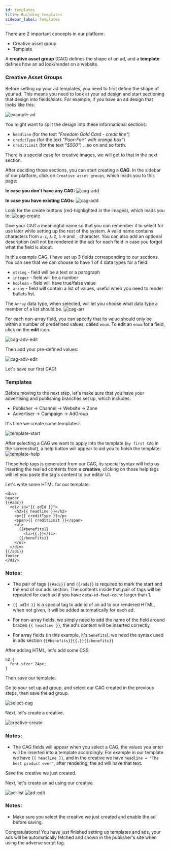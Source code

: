 ```yaml
---
id: templates
title: Building templates
sidebar_label: Templates
---
```

There are 2 important concepts in our platform:
- Creative asset group
- Template

A **creative asset group** (CAG) defines the shape of an ad, and a **template** defines how an ad look/render on a website.

### Creative Asset Groups

Before setting up your ad templates, you need to first define the shape of your ad. This means you need to look at your ad design and start sectioning that design into fields/slots.
For example, if you have an ad design that looks like this:

![example-ad](assets/templates/example-ad.png)

You might want to split the design into these informational sections:
- `headline` (for the text *"Freedom Gold Card - credit line"*)
- `creditType` (for the text *"Poor-Fair" with orange box"*)
- `creditLimit` (for the text *"$500"*)
...so on and so forth.

There is a special case for creative images, we will get to that in the next section.

After deciding those sections, you can start creating a **CAG**.
In the sidebar of our platform, click on `Creative asset groups`, which leads you to this page:

**In case you don't have any CAG:**
![cag-add](assets/templates/cag-add-empty.png)

**In case you have existing CAGs:**
![cag-add](assets/templates/cag-add.png)

Look for the create buttons (red-highlighted in the images), which leads you to:
![cag-create](assets/templates/cag-create.png)

Give your CAG a meaningful name so that you can remember it to select for use later while setting up the rest of the system.
A valid name contains characters from `a-z`, `A-Z`, `1-9` and `_` character.
You can also add an optional description (will not be rendered in the ad) for each field in case you forgot what the field is about.

In this example CAG, I have set up 3 fields corresponding to our sections. You can see that we can choose to have 1 of 4 data types for a field:
- `string` - field will be a text or a paragraph
- `integer` - field will be a number
- `boolean` - field will have true/false value
- `array` - field will contain a list of values, useful when you need to render bullets list.

The `Array` data type, when selected, will let you choose what data type a member of a list should be.
![cag-arr](assets/templates/cag-array-field.png)

For each non-array field, you can specify that its value should only be within a number of predefined values, called `enum`. To edit an `enum` for a field, click on the **edit** icon.

![cag-adv-edit](assets/templates/cag-adv-edit.png)

Then add your pre-defined values:

![cag-adv-edit](assets/templates/cag-adv-enum.png)

Let's save our first CAG!

### Templates

Before moving to the next step, let's make sure that you have your advertising and publishing branches set up, which includes:
- Publisher -> Channel -> Website -> Zone
- Advertiser -> Campaign -> AdGroup

It's time we create some templates!

![template-start](assets/templates/template-start.png)

After selecting a CAG we want to apply into the template (`my first CAG` in the screenshot), a help button will appear to aid you to finish the template:
![template-help](assets/templates/template-help.png)

Those help tags is generated from our CAG, its special syntax will help us inserting the real ad contents from a **creative**, clicking on those help tags will let you paste the tag's content to our editor UI.

Let's write some HTML for our template:

```
<div>
header
{{#ads}}
  <div id="{{ adId }}">
    <h2>{{ headline }}</h2>
    <p>{{ creditType }}</p>
    <span>{{ creditLimit }}</span>
    <ul>
      {{#benefits}}
        <li>{{.}}</li>
      {{/benefits}}
    </ul>
  </div>
{{/ads}}
footer
</div>
```

### Notes:
- The pair of tags `{{#ads}}` and `{{/ads}}` is required to mark the start and the end of our ads section.
  The contents inside that pair of tags will be repeated for each ad if you have `data-ad-feed-count` larger than 1.

- `{{ adId }}` is a special tag to add id of an ad to our rendered HTML, when not given, it will be added automatically for each ad.

- For non-array fields, we simply need to add the name of the field around braces `{{ headline }}`, the ad's content will be inserted correctly.

- For array fields (in this example, it's `benefits`), we need the syntax used in ads section `{{#benefits}}{{.}}{{/benefits}}`

After adding HTML, let's add some CSS:

```
h2 {
  font-size: 24px;
}
```

Then save our template.

Go to your set up ad group, and select our CAG created in the previous steps, then save the ad group.

![select-cag](assets/templates/select-cag.png)

Next, let's create a creative.

![creative-create](assets/templates/creative.png)

### Notes:
- The CAG fields will appear when you select a CAG, the values you enter will be inserted into a template accordingly. For example in our template we have `{{ headline }}`, and in the creative we have `headline = "The best product ever"`, after rendering, the ad will have that text.

Save the creative we just created.

Next, let's create an ad using our creative.

![ad-list](assets/templates/ad-list.png)
![ad-edit](assets/templates/ad-edit.png)

### Notes:
- Make sure you select the creative we just created and enable the ad before saving.

Congratulations! You have just finished setting up templates and ads, your ads will be automatically fetched and shown in the publisher's site when using the adverse script tag.
